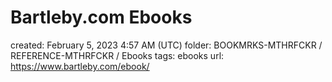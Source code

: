 # Bartleby.com Ebooks

created: February 5, 2023 4:57 AM (UTC)
folder: BOOKMRKS-MTHRFCKR / REFERENCE-MTHRFCKR / Ebooks
tags: ebooks
url: https://www.bartleby.com/ebook/